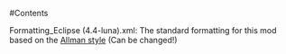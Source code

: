 #Contents

Formatting_Eclipse (4.4-luna).xml: 
The standard formatting for this mod based on the [Allman style](https://en.wikipedia.org/wiki/Indent_style#Allman_style) (Can be changed!)
